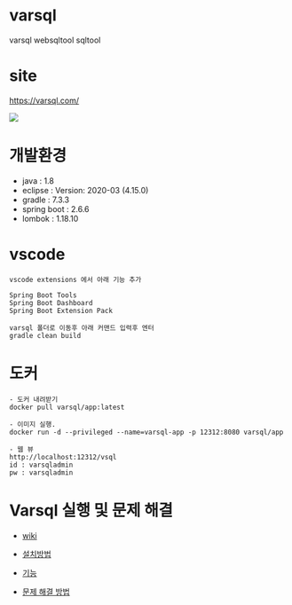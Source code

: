 # varsql
varsql websqltool sqltool 

# site
<https://varsql.com/>

<p>
<img src="https://user-images.githubusercontent.com/46696460/210193661-3fee9240-a83e-4c70-81ba-5acbeabf6a9c.gif"/>
</p>


# 개발환경
- java : 1.8
- eclipse : Version: 2020-03 (4.15.0)
- gradle : 7.3.3
- spring boot : 2.6.6
- lombok : 1.18.10



# vscode 
```
vscode extensions 에서 아래 기능 추가

Spring Boot Tools
Spring Boot Dashboard
Spring Boot Extension Pack

varsql 폴더로 이동후 아래 커맨드 입력후 엔터  
gradle clean build 
```


# 도커 
```
- 도커 내려받기
docker pull varsql/app:latest

- 이미지 실행. 
docker run -d --privileged --name=varsql-app -p 12312:8080 varsql/app

- 웹 뷰
http://localhost:12312/vsql
id : varsqladmin
pw : varsqladmin
```

# Varsql 실행 및 문제 해결
- [wiki](https://github.com/varsqlinfo/varsql/wiki/)

- [설치방법](https://github.com/varsqlinfo/varsql/wiki/Varsql-%EC%8B%A4%ED%96%89)

- [기능](https://github.com/varsqlinfo/varsql/wiki/%EA%B8%B0%EB%8A%A5)

- [문제 해결 방법](https://github.com/varsqlinfo/varsql/wiki/%EB%AC%B8%EC%A0%9C-%ED%95%B4%EA%B2%B0-%EB%B0%A9%EB%B2%95)


